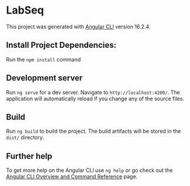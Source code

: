 # LabSeq

This project was generated with [Angular CLI](https://github.com/angular/angular-cli) version 16.2.4.

## Install Project Dependencies:

Run the `npm install` command

## Development server

Run `ng serve` for a dev server. Navigate to `http://localhost:4200/`. The application will automatically reload if you change any of the source files.

## Build

Run `ng build` to build the project. The build artifacts will be stored in the `dist/` directory.

## Further help

To get more help on the Angular CLI use `ng help` or go check out the [Angular CLI Overview and Command Reference](https://angular.io/cli) page.

